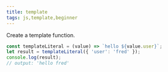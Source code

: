 ```yaml
---
title: template
tags: js,template,beginner
---
```


Create a template function.

  ```js
  const templateLiteral = (value) => `hello ${value.user}`;
  let result = templateLiteral({ 'user': 'fred' });
  console.log(result);
  // output: 'hello fred'
  ```
